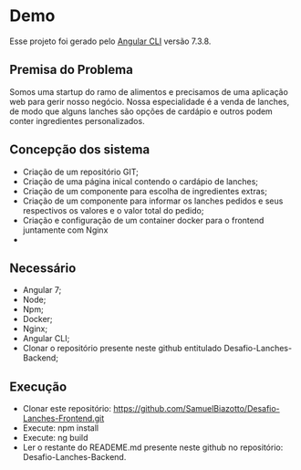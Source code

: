 # Demo

Esse projeto foi gerado pelo [Angular CLI](https://github.com/angular/angular-cli) versão 7.3.8.

## Premisa do Problema

Somos uma startup do ramo de alimentos e precisamos de uma aplicação web para gerir nosso negócio. Nossa especialidade é a venda de lanches, de modo que alguns lanches são opções de cardápio e outros podem conter ingredientes personalizados.

## Concepção dos sistema

* Criação de um repositório GIT;
* Criação de uma página inical contendo o cardápio de lanches;
* Criação de um componente para escolha de ingredientes extras;
* Criação de um componente para informar os lanches pedidos e seus respectivos os valores e o valor total do pedido;
* Criação e configuração de um container docker para o frontend juntamente com Nginx
* 

## Necessário

* Angular 7;
* Node;
* Npm;
* Docker;
* Nginx;
* Angular CLI;
* Clonar o repositório presente neste github entitulado Desafio-Lanches-Backend;

## Execução 

* Clonar este repositório: https://github.com/SamuelBiazotto/Desafio-Lanches-Frontend.git
* Execute: npm install
* Execute: ng build
* Ler o restante do READEME.md presente neste github no repositório: Desafio-Lanches-Backend.



<!-- Run `ng serve` for a dev server. Navigate to `http://localhost:4200/`. The app will automatically reload if you change any of the source files.

## Code scaffolding

Run `ng generate component component-name` to generate a new component. You can also use `ng generate directive|pipe|service|class|guard|interface|enum|module`.

## Build

Run `ng build` to build the project. The build artifacts will be stored in the `dist/` directory. Use the `--prod` flag for a production build.

## Running unit tests

Run `ng test` to execute the unit tests via [Karma](https://karma-runner.github.io).

## Running end-to-end tests

Run `ng e2e` to execute the end-to-end tests via [Protractor](http://www.protractortest.org/).

## Further help

To get more help on the Angular CLI use `ng help` or go check out the [Angular CLI README](https://github.com/angular/angular-cli/blob/master/README.md). -->
